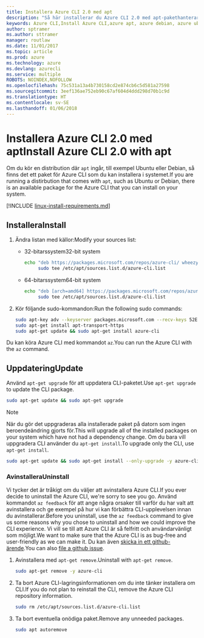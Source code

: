 ```yaml
---
title: Installera Azure CLI 2.0 med apt
description: "Så här installerar du Azure CLI 2.0 med apt-pakethanteraren"
keywords: Azure CLI,Install Azure CLI,azure apt, azure debian, azure ubuntu
author: sptramer
ms.author: sttramer
manager: routlaw
ms.date: 11/01/2017
ms.topic: article
ms.prod: azure
ms.technology: azure
ms.devlang: azurecli
ms.service: multiple
ROBOTS: NOINDEX,NOFOLLOW
ms.openlocfilehash: 75c531a13a4b730158cd2e874cb6c5d581a27598
ms.sourcegitcommit: 3eef136ae752eb90c67af604d4ddd298d70b1c9d
ms.translationtype: HT
ms.contentlocale: sv-SE
ms.lasthandoff: 01/06/2018
---
```

# <a name="install-azure-cli-20-with-apt"></a><span data-ttu-id="0e163-104">Installera Azure CLI 2.0 med apt</span><span class="sxs-lookup"><span data-stu-id="0e163-104">Install Azure CLI 2.0 with apt</span></span>

<span data-ttu-id="0e163-105">Om du kör en distribution där `apt` ingår, till exempel Ubuntu eller Debian, så finns det ett paket för Azure CLI som du kan installera i systemet.</span><span class="sxs-lookup"><span data-stu-id="0e163-105">If you are running a distirbution that comes with `apt`, such as Ubuntu or Debian, there is an available package for the Azure CLI that you can install on your system.</span></span>

[!INCLUDE [linux-install-requirements.md](includes/linux-install-requirements.md)]

## <a name="install"></a><span data-ttu-id="0e163-106">Installera</span><span class="sxs-lookup"><span data-stu-id="0e163-106">Install</span></span>

1. <span data-ttu-id="0e163-107">Ändra listan med källor:</span><span class="sxs-lookup"><span data-stu-id="0e163-107">Modify your sources list:</span></span>

   - <span data-ttu-id="0e163-108">32-bitarssystem</span><span class="sxs-lookup"><span data-stu-id="0e163-108">32-bit system</span></span>

     ```bash
     echo "deb https://packages.microsoft.com/repos/azure-cli/ wheezy main" | \
          sudo tee /etc/apt/sources.list.d/azure-cli.list
     ```

   - <span data-ttu-id="0e163-109">64-bitarssystem</span><span class="sxs-lookup"><span data-stu-id="0e163-109">64-bit system</span></span>

     ```bash
     echo "deb [arch=amd64] https://packages.microsoft.com/repos/azure-cli/ wheezy main" | \
          sudo tee /etc/apt/sources.list.d/azure-cli.list
     ```

2. <span data-ttu-id="0e163-110">Kör följande sudo-kommandon:</span><span class="sxs-lookup"><span data-stu-id="0e163-110">Run the following sudo commands:</span></span>

   ```bash
   sudo apt-key adv --keyserver packages.microsoft.com --recv-keys 52E16F86FEE04B979B07E28DB02C46DF417A0893
   sudo apt-get install apt-transport-https
   sudo apt-get update && sudo apt-get install azure-cli
   ```

<span data-ttu-id="0e163-111">Du kan köra Azure CLI med kommandot `az`.</span><span class="sxs-lookup"><span data-stu-id="0e163-111">You can run the Azure CLI with the `az` command.</span></span>

## <a name="update"></a><span data-ttu-id="0e163-112">Uppdatering</span><span class="sxs-lookup"><span data-stu-id="0e163-112">Update</span></span>

<span data-ttu-id="0e163-113">Använd `apt-get upgrade` för att uppdatera CLI-paketet.</span><span class="sxs-lookup"><span data-stu-id="0e163-113">Use `apt-get upgrade` to update the CLI package.</span></span>

   ```bash
   sudo apt-get update && sudo apt-get upgrade
   ```

> [!NOTE]
> <span data-ttu-id="0e163-114">När du gör det uppgraderas alla installerade paket på datorn som ingen beroendeändring gjorts för.</span><span class="sxs-lookup"><span data-stu-id="0e163-114">This will upgrade all of the installed packages on your system which have not had a dependency change.</span></span>
> <span data-ttu-id="0e163-115">Om du bara vill uppgradera CLI använder du `apt-get install`.</span><span class="sxs-lookup"><span data-stu-id="0e163-115">To upgrade only the CLI, use `apt-get install`.</span></span>
> ```bash
> sudo apt-get update && sudo apt-get install --only-upgrade -y azure-cli
> ```

### <a name="uninstall"></a><span data-ttu-id="0e163-116">Avinstallera</span><span class="sxs-lookup"><span data-stu-id="0e163-116">Uninstall</span></span>

<span data-ttu-id="0e163-117">Vi tycker det är tråkigt om du väljer att avinstallera Azure CLI.</span><span class="sxs-lookup"><span data-stu-id="0e163-117">If you ever decide to uninstall the Azure CLI, we're sorry to see you go.</span></span> <span data-ttu-id="0e163-118">Använd kommandot `az feedback` för att ange några orsaker till varför du har valt att avinstallera och ge exempel på hur vi kan förbättra CLI-upplevelsen innan du avinstallerar.</span><span class="sxs-lookup"><span data-stu-id="0e163-118">Before you uninstall, use the `az feedback` command to give us some reasons why you chose to uninstall and how we could improve the CLI experience.</span></span> <span data-ttu-id="0e163-119">Vi vill se till att Azure CLI är så felfritt och användarvänligt som möjligt.</span><span class="sxs-lookup"><span data-stu-id="0e163-119">We want to make sure that the Azure CLI is as bug-free and user-friendly as we can make it.</span></span> <span data-ttu-id="0e163-120">Du kan även [skicka in ett github-ärende](https://github.com/Azure/azure-cli/issues).</span><span class="sxs-lookup"><span data-stu-id="0e163-120">You can also [file a github issue](https://github.com/Azure/azure-cli/issues).</span></span>

1. <span data-ttu-id="0e163-121">Avinstallera med `apt-get remove`.</span><span class="sxs-lookup"><span data-stu-id="0e163-121">Uninstall with `apt-get remove`.</span></span>

    ```bash
    sudo apt-get remove -y azure-cli
    ```

2. <span data-ttu-id="0e163-122">Ta bort Azure CLI-lagringsinformationen om du inte tänker installera om CLI.</span><span class="sxs-lookup"><span data-stu-id="0e163-122">If you do not plan to reinstall the CLI, remove the Azure CLI repository information.</span></span>

   ```bash
   sudo rm /etc/apt/sources.list.d/azure-cli.list
   ```

3. <span data-ttu-id="0e163-123">Ta bort eventuella onödiga paket.</span><span class="sxs-lookup"><span data-stu-id="0e163-123">Remove any unneeded packages.</span></span>

   ```bash
   sudo apt autoremove
   ```
